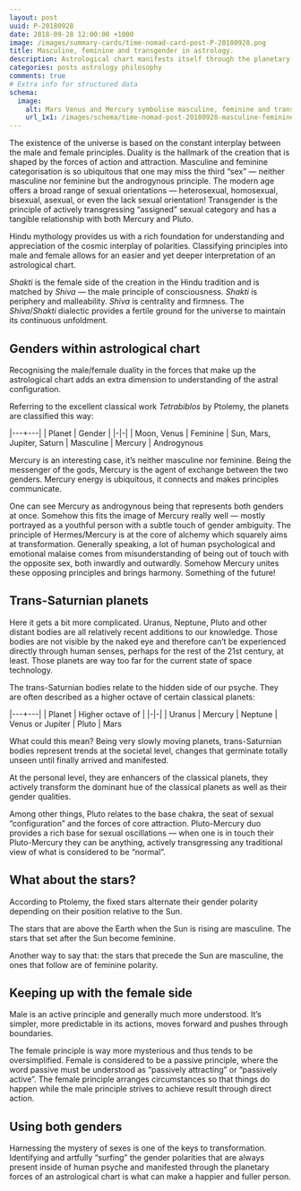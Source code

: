```yaml
---
layout: post
uuid: P-20180928
date: 2018-09-28 12:00:00 +1000
image: /images/summary-cards/time-nomad-card-post-P-20180928.png
title: Masculine, feminine and transgender in astrology.
description: Astrological chart manifests itself through the planetary forces that can be classified according to the gender principles – masculine, feminine and oscillating transgender.
categories: posts astrology philosophy
comments: true
# Extra info for structured data
schema:
  image:
    alt: Mars Venus and Mercury symbolise masculine, feminine and transgeder
    url_1x1: /images/schema/time-nomad-post-20180928-masculine-feminine-transgender-in-astrology-1x1.jpg
---
```


The existence of the universe is based on the constant interplay between the male and female principles. Duality is the hallmark of the creation that is shaped by the forces of action and attraction. Masculine and feminine categorisation is so ubiquitous that one may miss the third “sex”  — neither masculine nor feminine but the androgynous principle. The modern age offers a broad range of sexual orientations — heterosexual, homosexual, bisexual, asexual, or even the lack sexual orientation! Transgender is the principle of actively transgressing “assigned” sexual category and has a tangible relationship with both Mercury and Pluto.

Hindu mythology provides us with a rich foundation for understanding and appreciation of the cosmic interplay of polarities. Classifying principles into male and female allows for an easier and yet deeper interpretation of an astrological chart.

*Shakti* is the female side of the creation in the Hindu tradition and is matched by *Shiva* — the male principle of consciousness. *Shakti* is periphery and malleability. *Shiva* is centrality and firmness. The *Shiva*/*Shakti* dialectic provides a fertile ground for the universe to maintain its continuous unfoldment.

## Genders within astrological chart

Recognising the male/female duality in the forces that make up the astrological chart adds an extra dimension to understanding of the astral configuration.

Referring to the excellent classical work *Tetrabiblos* by Ptolemy, the planets are classified this way:

|---+---|
| Planet | Gender |
|-|-|
| Moon, Venus | Feminine
| Sun, Mars, Jupiter, Saturn | Masculine
| Mercury | Androgynous

Mercury is an interesting case, it’s neither masculine nor feminine. Being the messenger of the gods, Mercury is the agent of exchange between the two genders. Mercury energy is ubiquitous, it connects and makes principles communicate. 

One can see Mercury as androgynous being that represents both genders at once. Somehow this fits the image of Mercury really well — mostly portrayed as a youthful person with a subtle touch of gender ambiguity. The principle of Hermes/Mercury is at the core of alchemy which squarely aims at transformation. Generally speaking, a lot of human psychological and emotional malaise comes from misunderstanding of being out of touch with the opposite sex, both inwardly and outwardly. Somehow Mercury unites these opposing principles and brings harmony. Something of the future!

## Trans-Saturnian planets

Here it gets a bit more complicated. Uranus, Neptune, Pluto and other distant bodies are all relatively recent additions to our knowledge. Those bodies are not visible by the naked eye and therefore can’t be experienced directly through human senses, perhaps for the rest of the 21st century, at least. Those planets are way too far for the current state of space technology.

The trans-Saturnian bodies relate to the hidden side of our psyche. They are often described as a higher octave of certain classical planets:

|---+---|
| Planet | Higher octave of |
|-|-|
| Uranus | Mercury
| Neptune | Venus or Jupiter
| Pluto |  Mars

What could this mean? Being very slowly moving planets, trans-Saturnian bodies represent trends at the societal level, changes that germinate totally unseen until finally arrived and manifested.

At the personal level, they are enhancers of the classical planets, they actively transform the dominant hue of the classical planets as well as their gender qualities.

Among other things, Pluto relates to the base chakra, the seat of sexual “configuration” and the forces of core attraction. Pluto-Mercury duo provides a rich base for sexual oscillations — when one is in touch their Pluto-Mercury they can be anything, actively transgressing any traditional view of what is considered to be “normal”.

## What about the stars?

According to Ptolemy, the fixed stars alternate their gender polarity depending on their position relative to the Sun. 

The stars that are above the Earth when the Sun is rising are masculine. The stars that set after the Sun become feminine.

Another way to say that: the stars that precede the Sun are masculine, the ones that follow are of feminine polarity. 

## Keeping up with the female side

Male is an active principle and generally much more understood. It’s simpler, more predictable in its actions, moves forward and pushes through boundaries.

The female principle is way more mysterious and thus tends to be oversimplified. Female is considered to be a passive principle, where the word passive must be understood as “passively attracting” or “passively active”. The female principle arranges circumstances so that things do happen while the male principle strives to achieve result through direct action.

## Using both genders

Harnessing the mystery of sexes is one of the keys to transformation. Identifying and artfully “surfing” the gender polarities that are always present inside of human psyche and manifested through the planetary forces of an astrological chart is what can make a happier and fuller person. 
